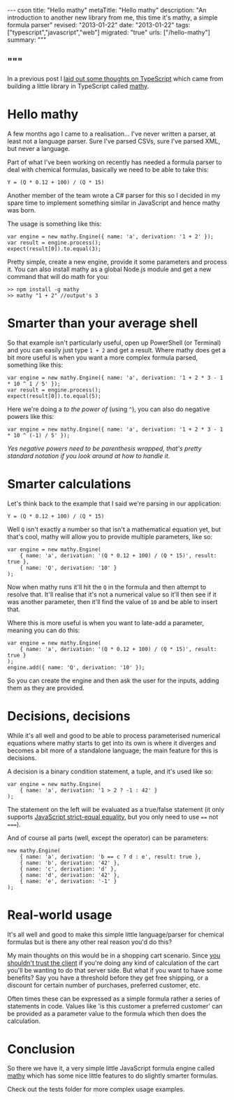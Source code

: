 --- cson
title: "Hello mathy"
metaTitle: "Hello mathy"
description: "An introduction to another new library from me, this time it's mathy, a simple formula parser"
revised: "2013-01-22"
date: "2013-01-22"
tags: ["typescript","javascript","web"]
migrated: "true"
urls: ["/hello-mathy"]
summary: """

"""
---
In a previous post I [laid out some thoughts on TypeScript](http://www.aaron-powell.com/javascript/thoughts-on-typescript) which came from building a little library in TypeScript called [mathy](https://github.com/aaronpowell/mathy.js).

# Hello mathy

A few months ago I came to a realisation... I've never written a parser, at least not a language parser. Sure I've parsed CSVs, sure I've parsed XML, but never a language.

Part of what I've been working on recently has needed a formula parser to deal with chemical formulas, basically we need to be able to take this:

	Y = (Q * 0.12 + 100) / (Q * 15)

Another member of the team wrote a C# parser for this so I decided in my spare time to implement something similar in JavaScript and hence mathy was born.

The usage is something like this:

    var engine = new mathy.Engine({ name: 'a', derivation: '1 + 2' });
    var result = engine.process();
    expect(result[0]).to.equal(3);

Pretty simple, create a new engine, provide it some parameters and process it. You can also install mathy as a global Node.js module and get a new command that will do math for you:

	>> npm install -g mathy
	>> mathy "1 + 2" //output's 3

# Smarter than your average shell

So that example isn't particularly useful, open up PowerShell (or Terminal) and you can easily just type `1 + 2` and get a result. Where mathy does get a bit more useful is when you want a more complex formula parsed, something like this:

    var engine = new mathy.Engine({ name: 'a', derivation: '1 + 2 * 3 - 1 * 10 ^ 1 / 5' });
    var result = engine.process();
    expect(result[0]).to.equal(5);

Here we're doing a _to the power of_ (using `^`), you can also do negative powers like this:

    var engine = new mathy.Engine({ name: 'a', derivation: '1 + 2 * 3 - 1 * 10 ^ (-1) / 5' });

_Yes negative powers need to be parenthesis wrapped, that's pretty standard notation if you look around at how to handle it._

# Smarter calculations

Let's think back to the example that I said we're parsing in our application:

	Y = (Q * 0.12 + 100) / (Q * 15)

Well `Q` isn't exactly a number so that isn't a mathematical equation yet, but that's cool, mathy will allow you to provide multiple parameters, like so:

    var engine = new mathy.Engine(
		{ name: 'a', derivation: '(Q * 0.12 + 100) / (Q * 15)', result: true },
		{ name: 'Q', derivation: '10' }
	);

Now when mathy runs it'll hit the `Q` in the formula and then attempt to resolve that. It'll realise that it's not a numerical value so it'll then see if it was another parameter, then it'll find the value of `10` and be able to insert that.

Where this is more useful is when you want to late-add a parameter, meaning you can do this:

    var engine = new mathy.Engine(
		{ name: 'a', derivation: '(Q * 0.12 + 100) / (Q * 15)', result: true }
	);
	engine.add({ name: 'Q', derivation: '10' });

So you can create the engine and then ask the user for the inputs, adding them as they are provided.

# Decisions, decisions

While it's all well and good to be able to process parameterised numerical equations where mathy starts to get into its own is where it diverges and becomes a bit more of a standalone language; the main feature for this is decisions.

A decision is a binary condition statement, a tuple, and it's used like so:

	var engine = new mathy.Engine(
		{ name: 'a', derivation: '1 > 2 ? -1 : 42' }
	);

The statement on the left will be evaluated as a true/false statement (it only supports [JavaScript strict-equal equality](http://javascriptweblog.wordpress.com/2011/02/07/truth-equality-and-javascript/), but you only need to use `==` not `===`).

And of course all parts (well, except the operator) can be parameters:

	new mathy.Engine(
		{ name: 'a', derivation: 'b == c ? d : e', result: true },
		{ name: 'b', derivation: '42' },
		{ name: 'c', derivation: 'd' },
		{ name: 'd', derivation: '42' },
		{ name: 'e', derivation: '-1' }
	);

# Real-world usage

It's all well and good to make this simple little language/parser for chemical formulas but is there any other real reason you'd do this?

My main thoughts on this would be in a shopping cart scenario. Since [you shouldn't trust the client](http://minimaxir.com/2012/10/client-side-validation-is-hard-mode/) if you're doing any kind of calculation of the cart you'll be wanting to do that server side. But what if you want to have some benefits? Say you have a threshold before they get free shipping, or a discount for certain number of purchases, preferred customer, etc.

Often times these can be expressed as a simple formula rather a series of statements in code. Values like 'is this customer a preferred customer' can be provided as a parameter value to the formula which then does the calculation.

# Conclusion

So there we have it, a very simple little JavaScript formula engine called [mathy](https://github.com/aaronpowell/mathy.js) which has some nice little features to do slightly smarter formulas.

Check out the tests folder for more complex usage examples.